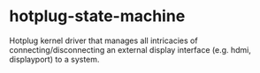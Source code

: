 # hotplug-state-machine
Hotplug kernel driver that manages all intricacies of connecting/disconnecting an external display interface (e.g. hdmi, displayport) to a system.
